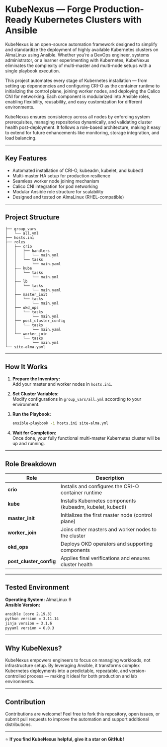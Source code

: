 # KubeNexus — Forge Production-Ready Kubernetes Clusters with Ansible

KubeNexus is an open-source automation framework designed to simplify and standardize the deployment of highly available Kubernetes clusters on AlmaLinux using Ansible. Whether you’re a DevOps engineer, systems administrator, or a learner experimenting with Kubernetes, KubeNexus eliminates the complexity of multi-master and multi-node setups with a single playbook execution.

This project automates every stage of Kubernetes installation — from setting up dependencies and configuring CRI-O as the container runtime to initializing the control plane, joining worker nodes, and deploying the Calico CNI for networking. Each component is modularized into Ansible roles, enabling flexibility, reusability, and easy customization for different environments.

KubeNexus ensures consistency across all nodes by enforcing system prerequisites, managing repositories dynamically, and validating cluster health post-deployment. It follows a role-based architecture, making it easy to extend for future enhancements like monitoring, storage integration, and load balancing.

---

## Key Features

- Automated installation of CRI-O, kubeadm, kubelet, and kubectl  
- Multi-master HA setup for production resilience  
- Seamless worker node joining mechanism  
- Calico CNI integration for pod networking  
- Modular Ansible role structure for scalability  
- Designed and tested on AlmaLinux (RHEL-compatible)  

---

## Project Structure

```
├── group_vars
│   └── all.yml
├── hosts.ini
├── roles
│   ├── crio
│   │   ├── handlers
│   │   │   └── main.yml
│   │   └── tasks
│   │       └── main.yaml
│   ├── kube
│   │   └── tasks
│   │       └── main.yml
│   ├── lb
│   │   └── tasks
│   │       └── main.yaml
│   ├── master_init
│   │   └── tasks
│   │       └── main.yml
│   ├── okd_ops
│   │   └── tasks
│   │       └── main.yml
│   ├── post_cluster_config
│   │   └── tasks
│   │       └── main.yaml
│   └── worker_join
│       └── tasks
│           └── main.yml
└── site-alma.yaml
```

---

## How It Works

1. **Prepare the Inventory:**  
   Add your master and worker nodes in `hosts.ini`.

2. **Set Cluster Variables:**  
   Modify configurations in `group_vars/all.yml` according to your environment.

3. **Run the Playbook:**  
   ```bash
   ansible-playbook -i hosts.ini site-alma.yml
   ```

4. **Wait for Completion:**  
   Once done, your fully functional multi-master Kubernetes cluster will be up and running.

---

## Role Breakdown

| Role | Description |
|------|--------------|
| **crio** | Installs and configures the CRI-O container runtime |
| **kube** | Installs Kubernetes components (kubeadm, kubelet, kubectl) 
| **master_init** | Initializes the first master node (control plane) |
| **worker_join** | Joins other masters and worker nodes to the cluster |
| **okd_ops** | Deploys OKD operators and supporting components |
| **post_cluster_config** | Applies final verifications and ensures cluster health |

---

## Tested Environment

**Operating System:** AlmaLinux 9  
**Ansible Version:**  
```bash
ansible [core 2.19.3]
python version = 3.11.14
jinja version = 3.1.6
pyyaml version = 6.0.3
```

---

## Why KubeNexus?

KubeNexus empowers engineers to focus on managing workloads, not infrastructure setup. By leveraging Ansible, it transforms complex Kubernetes deployments into a predictable, repeatable, and version-controlled process — making it ideal for both production and lab environments.

---

## Contribution

Contributions are welcome! Feel free to fork this repository, open issues, or submit pull requests to improve the automation and support additional distributions.



---

⭐ **If you find KubeNexus helpful, give it a star on GitHub!**
